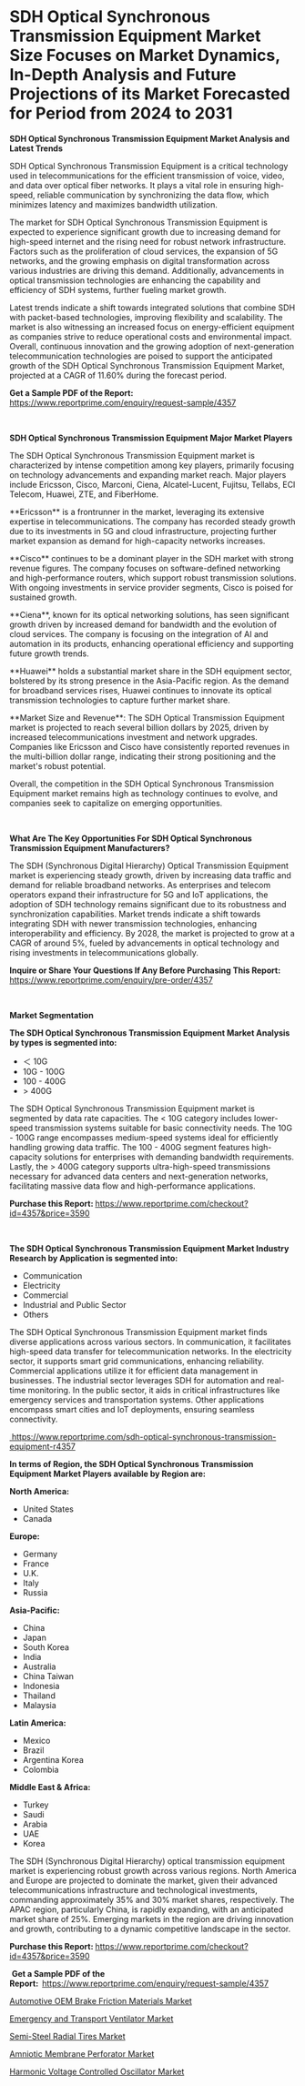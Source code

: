 <p><h1>SDH Optical Synchronous Transmission Equipment Market Size Focuses on Market Dynamics, In-Depth Analysis and Future Projections of its Market Forecasted for Period from 2024 to 2031</h1></p><p><strong>SDH Optical Synchronous Transmission Equipment Market Analysis and Latest Trends</strong></p>
<p><p>SDH Optical Synchronous Transmission Equipment is a critical technology used in telecommunications for the efficient transmission of voice, video, and data over optical fiber networks. It plays a vital role in ensuring high-speed, reliable communication by synchronizing the data flow, which minimizes latency and maximizes bandwidth utilization. </p><p>The market for SDH Optical Synchronous Transmission Equipment is expected to experience significant growth due to increasing demand for high-speed internet and the rising need for robust network infrastructure. Factors such as the proliferation of cloud services, the expansion of 5G networks, and the growing emphasis on digital transformation across various industries are driving this demand. Additionally, advancements in optical transmission technologies are enhancing the capability and efficiency of SDH systems, further fueling market growth.</p><p>Latest trends indicate a shift towards integrated solutions that combine SDH with packet-based technologies, improving flexibility and scalability. The market is also witnessing an increased focus on energy-efficient equipment as companies strive to reduce operational costs and environmental impact. Overall, continuous innovation and the growing adoption of next-generation telecommunication technologies are poised to support the anticipated growth of the SDH Optical Synchronous Transmission Equipment Market, projected at a CAGR of 11.60% during the forecast period.</p></p>
<p><strong>Get a Sample PDF of the Report:&nbsp;</strong> <a href="https://www.reportprime.com/enquiry/request-sample/4357">https://www.reportprime.com/enquiry/request-sample/4357</a></p>
<p>&nbsp;</p>
<p><strong>SDH Optical Synchronous Transmission Equipment Major Market Players</strong></p>
<p><p>The SDH Optical Synchronous Transmission Equipment market is characterized by intense competition among key players, primarily focusing on technology advancements and expanding market reach. Major players include Ericsson, Cisco, Marconi, Ciena, Alcatel-Lucent, Fujitsu, Tellabs, ECI Telecom, Huawei, ZTE, and FiberHome.</p><p>**Ericsson** is a frontrunner in the market, leveraging its extensive expertise in telecommunications. The company has recorded steady growth due to its investments in 5G and cloud infrastructure, projecting further market expansion as demand for high-capacity networks increases.</p><p>**Cisco** continues to be a dominant player in the SDH market with strong revenue figures. The company focuses on software-defined networking and high-performance routers, which support robust transmission solutions. With ongoing investments in service provider segments, Cisco is poised for sustained growth.</p><p>**Ciena**, known for its optical networking solutions, has seen significant growth driven by increased demand for bandwidth and the evolution of cloud services. The company is focusing on the integration of AI and automation in its products, enhancing operational efficiency and supporting future growth trends.</p><p>**Huawei** holds a substantial market share in the SDH equipment sector, bolstered by its strong presence in the Asia-Pacific region. As the demand for broadband services rises, Huawei continues to innovate its optical transmission technologies to capture further market share.</p><p>**Market Size and Revenue**: The SDH Optical Transmission Equipment market is projected to reach several billion dollars by 2025, driven by increased telecommunications investment and network upgrades. Companies like Ericsson and Cisco have consistently reported revenues in the multi-billion dollar range, indicating their strong positioning and the market's robust potential.</p><p>Overall, the competition in the SDH Optical Synchronous Transmission Equipment market remains high as technology continues to evolve, and companies seek to capitalize on emerging opportunities.</p></p>
<p>&nbsp;</p>
<p><strong>What Are The Key Opportunities For SDH Optical Synchronous Transmission Equipment Manufacturers?</strong></p>
<p><p>The SDH (Synchronous Digital Hierarchy) Optical Transmission Equipment market is experiencing steady growth, driven by increasing data traffic and demand for reliable broadband networks. As enterprises and telecom operators expand their infrastructure for 5G and IoT applications, the adoption of SDH technology remains significant due to its robustness and synchronization capabilities. Market trends indicate a shift towards integrating SDH with newer transmission technologies, enhancing interoperability and efficiency. By 2028, the market is projected to grow at a CAGR of around 5%, fueled by advancements in optical technology and rising investments in telecommunications globally.</p></p>
<p><strong>Inquire or Share Your Questions If Any Before Purchasing This Report:</strong> <a href="https://www.reportprime.com/enquiry/pre-order/4357">https://www.reportprime.com/enquiry/pre-order/4357</a></p>
<p>&nbsp;</p>
<p><strong>Market Segmentation</strong></p>
<p><strong>The SDH Optical Synchronous Transmission Equipment Market Analysis by types is segmented into:</strong></p>
<p><ul><li>＜ 10G</li><li>10G - 100G</li><li>100 - 400G</li><li>> 400G</li></ul></p>
<p><p>The SDH Optical Synchronous Transmission Equipment market is segmented by data rate capacities. The < 10G category includes lower-speed transmission systems suitable for basic connectivity needs. The 10G - 100G range encompasses medium-speed systems ideal for efficiently handling growing data traffic. The 100 - 400G segment features high-capacity solutions for enterprises with demanding bandwidth requirements. Lastly, the > 400G category supports ultra-high-speed transmissions necessary for advanced data centers and next-generation networks, facilitating massive data flow and high-performance applications.</p></p>
<p><strong>Purchase this Report:&nbsp;</strong><a href="https://www.reportprime.com/checkout?id=4357&price=3590">https://www.reportprime.com/checkout?id=4357&price=3590</a></p>
<p>&nbsp;</p>
<p><strong>The SDH Optical Synchronous Transmission Equipment Market Industry Research by Application is segmented into:</strong></p>
<p><ul><li>Communication</li><li>Electricity</li><li>Commercial</li><li>Industrial and Public Sector</li><li>Others</li></ul></p>
<p><p>The SDH Optical Synchronous Transmission Equipment market finds diverse applications across various sectors. In communication, it facilitates high-speed data transfer for telecommunication networks. In the electricity sector, it supports smart grid communications, enhancing reliability. Commercial applications utilize it for efficient data management in businesses. The industrial sector leverages SDH for automation and real-time monitoring. In the public sector, it aids in critical infrastructures like emergency services and transportation systems. Other applications encompass smart cities and IoT deployments, ensuring seamless connectivity.</p></p>
<p><a href="https://www.reportprime.com/sdh-optical-synchronous-transmission-equipment-r4357">&nbsp;https://www.reportprime.com/sdh-optical-synchronous-transmission-equipment-r4357</a></p>
<p><strong>In terms of Region, the SDH Optical Synchronous Transmission Equipment Market Players available by Region are:</strong></p>
<p>
    <p> <strong> North America: </strong>
        <ul>
            <li>United States</li>
            <li>Canada</li>
        </ul>
        </p> 
    <p> <strong> Europe: </strong>
        <ul>
            <li>Germany</li>
            <li>France</li>
            <li>U.K.</li>
            <li>Italy</li>
            <li>Russia</li>
        </ul>
        </p> 
    <p> <strong> Asia-Pacific: </strong>
        <ul>
            <li>China</li>
            <li>Japan</li>
            <li>South Korea</li>
            <li>India</li>
            <li>Australia</li>
            <li>China Taiwan</li>
            <li>Indonesia</li>
            <li>Thailand</li>
            <li>Malaysia</li>
        </ul>
        </p> 
    <p> <strong> Latin America: </strong>
        <ul>
            <li>Mexico</li>
            <li>Brazil</li>
            <li>Argentina Korea</li>
            <li>Colombia</li>
        </ul>
        </p> 
    <p> <strong> Middle East & Africa: </strong>
        <ul>
            <li>Turkey</li>
            <li>Saudi</li>
            <li>Arabia</li>
            <li>UAE</li>
            <li>Korea</li>
        </ul>
    </p>
    </p>
<p><p>The SDH (Synchronous Digital Hierarchy) optical transmission equipment market is experiencing robust growth across various regions. North America and Europe are projected to dominate the market, given their advanced telecommunications infrastructure and technological investments, commanding approximately 35% and 30% market shares, respectively. The APAC region, particularly China, is rapidly expanding, with an anticipated market share of 25%. Emerging markets in the region are driving innovation and growth, contributing to a dynamic competitive landscape in the sector.</p></p>
<p><strong>Purchase this Report: </strong><a href="https://www.reportprime.com/checkout?id=4357&price=3590">https://www.reportprime.com/checkout?id=4357&price=3590</a></p>
<p>&nbsp;<strong>Get a Sample PDF of the Report:&nbsp;&nbsp;</strong><a href="https://www.reportprime.com/enquiry/request-sample/4357">https://www.reportprime.com/enquiry/request-sample/4357</a></p>
<p><strong></strong></p>
<p><p><a href="https://issuu.com/reportprime-2/docs/automotive-oem-brake-friction-mater_72873c8ec8f4ee">Automotive OEM Brake Friction Materials Market</a></p><p><a href="https://www.linkedin.com/pulse/role-emergency-transport-ventilator-market-applications-hospitalhome-jrple?trackingId=orZ%2FqbGARiaUg%2BvOtLF%2BxQ%3D%3D">Emergency and Transport Ventilator Market</a></p><p><a href="https://issuu.com/reportprime-2/docs/semi-steel-radial-tires-market-size_39829613b4a10c">Semi-Steel Radial Tires Market</a></p><p><a href="https://www.linkedin.com/pulse/driving-factors-behind-amniotic-membrane-perforator-market-ateoe?trackingId=n5Y1hIU3QsyIttgS1LdO%2Bw%3D%3D">Amniotic Membrane Perforator Market</a></p><p><a href="https://github.com/RoccoManning/Market-Research-Report-List-6/blob/main/harmonic-voltage-controlled-oscillator-market.md">Harmonic Voltage Controlled Oscillator Market</a></p></p>
